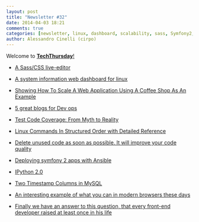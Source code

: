 ```yaml
---
layout: post
title: "Newsletter #32"
date: 2014-04-03 18:21
comments: true
categories: [newsletter, linux, dashboard, scalability, sass, Symfony2, mysql]
author: Alessandro Cinelli (cirpo)
---
```


Welcome to [**TechThursday**!](/blog/categories/techthursday/)


* [A Sass/CSS live-editor](https://github.com/mechio/takana)

* [A system information web dashboard for linux](https://github.com/Jahaja/psdash)

* [Showing How To Scale A Web Application Using A Coffee Shop As An Example](http://highscalability.com/blog/2014/3/17/intuitively-showing-how-to-scale-a-web-application-using-a-c.html)

* [5 great blogs for Dev ops](https://blog.logentries.com/2014/03/5-great-blogs-for-devops/)

* [Test Code Coverage: From Myth to Reality](http://code.tutsplus.com/articles/test-code-coverage-from-myth-to-reality--cms-20442)
<!-- more -->
* [Linux Commands In Structured Order with Detailed Reference](http://linoxide.com/guide/linux-command-shelf.html)

* [Delete unused code as soon as possible. It will improve your code quality](http://www.anton-pirker.at/delete-your-code/)

* [Deploying symfony 2 apps with Ansible](http://blog.servergrove.com/2014/04/01/deployment-symfony2-applications-ansible/)

* [IPython 2.0](http://ipython.org/ipython-doc/dev/whatsnew/version2.0.html)

* [Two Timestamp Columns in MySQL](http://jasonbos.co/two-timestamp-columns-in-mysql/)

* [An interesting example of what you can in modern browsers these days](http://www.patatap.com/)

* [Finally we have an answer to this question, that every front-end developer raised at least once in his life](http://helloanselm.com/2014/web-performance-one-or-thousand-media-queries/)